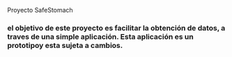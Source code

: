 Proyecto SafeStomach
### el objetivo de este proyecto es facilitar la obtención de datos, a traves de una simple aplicación. Esta aplicación es un prototipoy esta sujeta a cambios.
